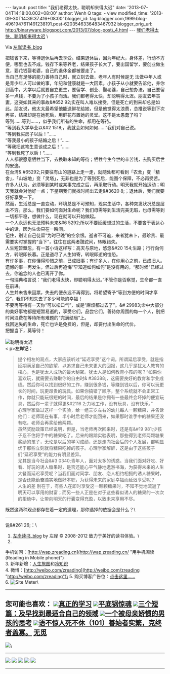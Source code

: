 --- layout: post title: "我们老得太快，聪明却来得太迟" date:
'2013-07-04T14:18:00.002+08:00' author: Wenh Q tags: - view
modified\_time: '2013-09-30T14:39:37.416+08:00' blogger\_id:
tag:blogger.com,1999:blog-4961947611491238191.post-6203546336483467932
blogger\_orig\_url:
http://binaryware.blogspot.com/2013/07/blog-post\_4.html ---
[我们老得太快，聪明却来得太迟](http://zreading.cn.feedsportal.com/c/35042/f/647833/s/2e20955c/l/0L0Szreading0Bcn0Carchives0C3880A0Bhtml/story01.htm)
\

Via [左岸读书\_blog](http://www.zreading.cn/)

把钱省下来，等待退休后再去享受。结果退休后，因为年纪大，身体差，行动不方便，哪里也去不成。钱存下来等养老，结果孩子长大了，要出国留学，要创业做生意，要花钱娶老婆，自己的退休金都被要走了。\
当自己有足够的能力善待自己时，就立刻去做，老年人有时候是无
法做中年人或是青少年人可以做的事，年纪和健康就是一大因素。小孩子从小就要告诉他，养你到高中，大学以后就要自立更生，要留学、创业、娶老婆，自己想办法，自己要留多一点钱，不要为了小孩子而活。我们都老得太快，却聪明得太迟。朋友去年丧妻，这突如其来的事故&\#652
92;实在叫人难以接受，但是死亡的到来却总是如此。朋友说，他太太最希望他能送鲜花给她，但是他觉得太浪费，总推说等到下次再买，结果却是在她死后，用鲜花布置她的灵堂。这不是太愚蠢了吗？\
等到……等到……，似乎我们所有的生命，都用在等待。\
“等到我大学毕业以&\#2 1518;，我就会如何如何……”我们对自己说。\
“等到我买房子以后！”……\
“等我最小的孩子结婚之后！”……\
“等我把这笔生意谈成之后！”……\
“等到我死了以后！”……\
人人都很愿意牺牲当下，去换取未知的等待；牺牲今生今世的辛苦钱，去购买后世的安逸。\
在台湾&
\#65292;只要往有山的道路上走一走，就随处都可看到「农舍」变「精舍」，「山坡地」变「灵塔」，无非也是为了等到死后，能图个保障，不必再受苦。许多人认为，必须等到某时或某事完成之后，再采取行动。明天我就开始运动；明天我就会对他好一点；下星期我们就找时间出去走&\#3620
8;；退休后，我们就要好好享受一下。\
然而，生活总是一直变动，环境总是不可预知，现实生活中，各种突发状况总是层出不穷。那么，我们要如何面对生命呢？我们毋需等到生活完美无瑕，也毋需等到一切都平稳，想做什么，现在就可以开始做起。\
一个人永远也无法预料未来&\#6
5292;所以不要延缓想过的生活，不要吝于表达心中的话，因为生命只在一瞬间。\
记住，别让自己徒留“为时已晚”的空余恨。逝者不可追，来者犹未卜，最珍贵、最需要实时掌握的“当下”，往往在这两者蹉跎间，转眼错失。\
人生短暂飘忽，有一首小诗这样写：高天与原地，悠悠&\#20
154;生路；行行向何方，转眼即长暮。正是道尽了人生如寄，转眼即逝的惶恐。\
有许多事，在你懂得珍惜之前，已成旧事；有许多人，在你用心之前，已成旧人。\
遗憾的事一再发生，但过后再追悔“早知道如何如何”是没有用的，“那时候”已经过去，你追念的人也已离开了你。\
一句瑞典格言说：“我们老得太快，却聪明得太迟。”不管你是否察觉，生命都一直在前进。\
人生并未售来回票，失去的便永远不再得到。将希望寄予“等到方便的时间才享受”，我们不知失去了多少可能的幸福！\
不要再等待有一天你“可以松口气”，或是“麻烦都过去了”。&\#
29983;命中大部分的美好事物都是短暂易逝的，享受它们，品尝它们，善待你周围的每一个人，别把时间浪费在等待所有难题的“完满结局”上。\
找回迷失的生命，死亡也许是免费的，但是，却要付出生命的代价。\
把握当下，莫等待！\
\
![聪明得太迟](http://i981.photobucket.com/albums/ae292/zreading/340.jpg)\
\< p\>**左岸记：**

> 提个相左的观点，大家应该听过“延迟享受”这个词。所谓延后享受，就是指延期满足自己的欲望，以追求自己未来更大的回报，这几乎是犹太人教育的核心，也是犹太人成功的最大秘密。犹太人是如何教育小孩的呢？“如果你喜欢玩，就需要去赚取你的自由时&
> \#38388;，这需要良好的教育和学业成绩。然后你可以找到很好的工作，赚到很多钱，等赚到钱以后，你可以玩更长的时间，玩更昂贵的玩具。如果你搞错了顺序，整个系统就不会正常工作，你就只能玩很短的时间，最后的结果是你拥有一些最终会坏掉的便宜玩具，然后你一辈子就得更&\#2116
> 2;力地工作，没有玩具，没有快乐。”\
> 心理学家做过这样一个实验，给一组三岁左右的幼儿每人一颗糖果，并告诉他们：老师现在有事，半小时后老师才能回来，如果那时谁手中的糖果还没有吃，老师会再奖给他两颗。\
> 虽然奖励政策已经说明，但是，当老师再次回来时，还是有&\#19
> 981;少孩子忍不住将手中的糖果吃了。后来的跟踪实验表明，那些得到老师两颗糖果奖励的孩子，无论是以后的学习成绩，还是走向社会后的个人发展，都明显优于那些立刻就将糖果吃掉的孩子。心理学家解辞，这是由于这些孩子们“延迟享受”的能力有明显差异。\
> 尤其是当今社会&\#3
> 0340;青年人，面对太多的诱惑。当我们面对好吃、好看、好玩的诱人糖果时，是否还能心平气静地遨游书海，为获得未来的人生大餐而延迟享受呢？当我们面对同学、朋友、恋人相约相拥的诱人糖果时，是否还能勤奋踏实地做好本职，为获得未来的家庭幸福而延迟享受呢？\
> 人生的差
> 别在于，有些人在即时享受这一颗颗糖果时，不知不觉地流逝了明天可以享用的财富；而另一些人正是在对于这些看似诱人的糖果的一次次的拒绝中，让带向明天的行囊变得充盈，以致未来享用不尽。

既然这两种观点都存在着一定的道理，那你选择的依据会是什么？\

* * * * *

说&\#261 26;：\
1. [左岸读书\_blog](http://zreading.cn/) by 左岸 © 2008-2012
致力于美好的读书体验。\
2.
手机访问：[http://wap.zreading.cn](http://wap.zreading.cn/ "用手机阅读(Reading in Mobile phone)")\
3.
新年新增：[人生旅图](http://www.zreading.net/ "人生旅图")和[冷知识](http://www.zreading.net/lenzhishi "冷知识")\
4.
微博：[http://weibo.com/zreading](http://weibo.com/zreading "http://weibo.com/zreading")\
5.
购买博客广告位：[点击这里……](http://www.zreading.c%20%20%20n/about#ad "看了会心动!")\
6. ![Site Meter](http://s12.sitemeter.com/meter.asp?site=s12zxfclz)\

  --------------------------------------------------------------------------------------------------------------------------------------------------------------------------------------------------------------------------------------------------------------------
  **您可能也喜欢：**
  ![](http://static.wumii.cn/images/widget/widget_solidPoint.gif)[真正的学习](http://app.wumii.com/ext/redirect?url=http%3A%2F%2Fwww.zreading.cn%2Farchives%2F2157.html&from=http%3A%2F%2Fwww.zreading.cn%2Farchives%2F3880.html)
  ![](http://static.wumii.cn/images/wid%20%20%20get/widget_solidPoint.gif)[平底锅惊魂](http://app.wumii.com/ext/redirect?url=http%3A%2F%2Fwww.zreading.cn%2Farchives%2F1424.html&from=http%3A%2F%2Fwww.zreading.cn%2Farchives%2F3880.html)
  ![](http://static.wumii.cn/images/widget/widget_solidPoint.gif)[三个短篇：及早找到最适合自己的领域](http://app.wumii.com/ext/redirect?url=http%3A%2F%2Fwww.zreading.cn%2Farchives%2F3875.html&from=http%3A%2F%2Fwww.zreading.cn%2Farchives%2F3880.html)
  ![](http://static.wumii.cn/ima%20%20%20ges/widget/widget_solidPoint.gif)[一个被母亲娇惯的男孩的思考](http://app.wumii.com/ext/redirect?url=http%3A%2F%2Fwww.zreading.cn%2Farchives%2F3872.html&from=http%3A%2F%2Fwww.zreading.cn%2Farchives%2F3880.html)
  ![](http://static.wumii.cn/images/widget/widget_solidPoint.gif)[语不惊人死不休（101）善始者实繁，克终者盖寡。](http://app.wumii.com/ext/redirect?url=http%3A%2F%2Fwww.zreading.cn%2Farchives%2F3861.html&from=http%3A%2F%2Fwww.zreading.cn%2Farchives%2F3880.html)
  [无觅](http://www.wumii.com/widget/relatedItems "无觅相关文章插件")
  --------------------------------------------------------------------------------------------------------------------------------------------------------------------------------------------------------------------------------------------------------------------

![](http://zreading.cn.feedsportal.com/c/35042/f/647833/s/2e20955c/mf.gif)\

  ----------------------------------------------------------------------------------------------------------------------------------------------------------------------------------------------------------------------------------------------------------------------------------------------------------------------------------------------------------------------------------------------------------------------------------------------------------------------------------------------------------------------------------------------------------------------------------------------------------------------------------------------------------------------------------------------------------------------------------------------------------------------------------------------------------------------------------------------------------------------------------------------------------------------------------------------------------------------------------------------------------------------------------------------------------------------------------------------------------------------------------------------------------------------------------------------------------------------------------------------------------------------------------------------------------------------------------------------------------------------------------------------------------------------------------------------------------------------------- --
  [![](http://res3.feedsportal.com/social/twitter.png)](http://share.feedsportal.com/share/twitter/?u=http%3A%2F%2Fwww.zreading.cn%2Farchives%2F3880.html&t=%E6%88%91%E4%BB%AC%E8%80%81%E5%BE%97%E5%A4%AA%E5%BF%AB%EF%BC%8C%E8%81%AA%E6%98%8E%E5%8D%B4%E6%9D%A5%E5%BE%97%E5%A4%AA%E8%BF%9F) [![](http://res3%20%20%20.feedsportal.com/social/facebook.png)](http://share.feedsportal.com/share/facebook/?u=http%3A%2F%2Fwww.zreading.cn%2Farchives%2F3880.html&t=%E6%88%91%E4%BB%AC%E8%80%81%E5%BE%97%E5%A4%AA%E5%BF%AB%EF%BC%8C%E8%81%AA%E6%98%8E%E5%8D%B4%E6%9D%A5%E5%BE%97%E5%A4%AA%E8%BF%9F) [![](http://res3.feedsportal.com/social/linkedin.png)](http://share.feedsportal.com/share/linkedin/?u=http%3A%2F%2Fwww.zreading.cn%2Farchives%2F3880.html&t=%E6%88%91%E4%BB%AC%E8%80%81%E5%BE%97%E5%A4%AA%E5%BF%AB%EF%BC%8C%E8%81%AA%E6%98%8E%E5%8D%B4%E6%9D%A5%E5%BE%97%E5%A4%AA%E8%BF%9F) [![](http://res3.feedsportal.com/social/googleplus.png)](http://share.feedsportal.com/share/gplus/?u=http%3A%2F%2Fwww.zreading.cn%2Farchives%2F3880.html&t=%E6%88%91%E4%BB%AC%E8%80%81%E5%BE%97%E5%A4%AA%E5%BF%AB%EF%BC%8C%E8%81%AA%E6%98%8E%E5%8D%B4%E6%9D%A5%E5%BE%97%E5%A4%AA%E8%BF%9F) [![](http://res3.feedsportal.com/social/email.png)](http://share.feedsportal.com/share/email/?u=http%3A%2F%2Fwww.zreading.cn%2Farchives%2F3880.html&t=%E6%88%91%E4%BB%AC%E8%80%81%E5%BE%97%E5%A4%AA%E5%BF%AB%EF%BC%8C%E8%81%AA%E6%98%8E%E5%8D%B4%E6%9D%A5%E5%BE%97%E5%A4%AA%E8%BF%9F)   
  ----------------------------------------------------------------------------------------------------------------------------------------------------------------------------------------------------------------------------------------------------------------------------------------------------------------------------------------------------------------------------------------------------------------------------------------------------------------------------------------------------------------------------------------------------------------------------------------------------------------------------------------------------------------------------------------------------------------------------------------------------------------------------------------------------------------------------------------------------------------------------------------------------------------------------------------------------------------------------------------------------------------------------------------------------------------------------------------------------------------------------------------------------------------------------------------------------------------------------------------------------------------------------------------------------------------------------------------------------------------------------------------------------------------------------------------------------------------------------- --


